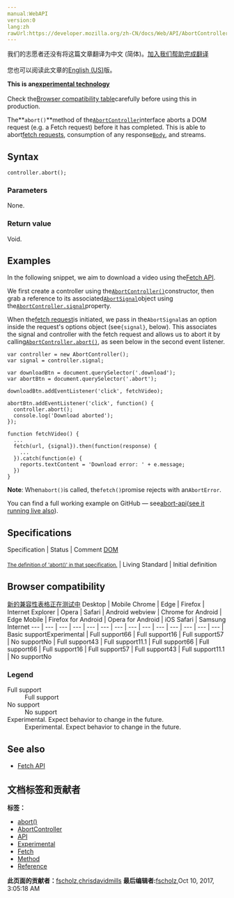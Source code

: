 ```yaml
---
manual:WebAPI
version:0
lang:zh
rawUrl:https://developer.mozilla.org/zh-CN/docs/Web/API/AbortController/abort
---
```




<bdi>我们的志愿者还没有将这篇文章翻译为<bdi>中文 (简体)</bdi>。[加入我们帮助完成翻译](%22320 "")<br></br>您也可以阅读此文章的[English (US)](%14058 "")版。</bdi>






**This is an[experimental technology](%3404 "")**<br></br>Check the[Browser compatibility table](%22321 "")carefully before using this in production.





The**`abort()`**method of the[`AbortController`](%14056 "The AbortController interface represents a controller object that allows you to abort one or more DOM requests as and when desired.")interface aborts a DOM request (e.g. a Fetch request) before it has completed. This is able to abort[fetch requests](%3356 ""), consumption of any response[`Body`](%14059 "The Body mixin of the Fetch API represents the body of the response/request, allowing you to declare what its content type is and how it should be handled."), and streams.


## Syntax<a name="Syntax"></a>

```
controller.abort();
```

### Parameters<a name="Parameters"></a>


None.


### Return value<a name="Return_value"></a>


Void.


## Examples<a name="Examples"></a>


In the following snippet, we aim to download a video using the[Fetch API](%3357 "").



We first create a controller using the[`AbortController()`](%14057 "The AbortController() constructor creates a new AbortController object instance.")constructor, then grab a reference to its associated[`AbortSignal`](%14061 "The AbortSignal interface represents a signal object that allows you to communicate with a DOM request (such as a Fetch) and abort it if required via an AbortController object.")object using the[`AbortController.signal`](%14060 "The signal read-only property of the AbortController interface returns an AbortSignal object instance, which can be used to communicate with/abort a DOM request as desired.")property.



When the[fetch request](%3356 "")is initiated, we pass in the`AbortSignal`as an option inside the request&#39;s options object (see`{signal}`, below). This associates the signal and controller with the fetch request and allows us to abort it by calling[`AbortController.abort()`](%14058 "The abort() method of the AbortController interface aborts a DOM request (e.g. a Fetch request) before it has completed. This is able to abort fetch requests, consumption of any response Body, and streams."), as seen below in the second event listener.


```
var controller = new AbortController();
var signal = controller.signal;

var downloadBtn = document.querySelector('.download');
var abortBtn = document.querySelector('.abort');

downloadBtn.addEventListener('click', fetchVideo);

abortBtn.addEventListener('click', function() {
  controller.abort();
  console.log('Download aborted');
});

function fetchVideo() {
  ...
  fetch(url, {signal}).then(function(response) {
    ...
  }).catch(function(e) {
    reports.textContent = 'Download error: ' + e.message;
  })
}
```


**Note**: When`abort()`is called, the`fetch()`promise rejects with an`AbortError`.




You can find a full working example on GitHub — see[abort-api](%3358 "")([see it running live also](%3374 "")).


## Specifications<a name="Specifications"></a>
Specification | Status | Comment 
[DOM<br></br><small>The definition of &#39;abort()&#39; in that specification.</small>](%22322 "") | Living Standard | Initial definition 


## Browser compatibility<a name="Browser_compatibility"></a>
[新的兼容性表格正在测试中<i></i>](%3360 "")
<abbr>Desktop<i></i></abbr> | <abbr>Mobile<i></i></abbr> 
<abbr>Chrome<i></i></abbr> | <abbr>Edge<i></i></abbr> | <abbr>Firefox<i></i></abbr> | <abbr>Internet Explorer<i></i></abbr> | <abbr>Opera<i></i></abbr> | <abbr>Safari<i></i></abbr> | <abbr>Android webview<i></i></abbr> | <abbr>Chrome for Android<i></i></abbr> | <abbr>Edge Mobile<i></i></abbr> | <abbr>Firefox for Android<i></i></abbr> | <abbr>Opera for Android<i></i></abbr> | <abbr>iOS Safari<i></i></abbr> | <abbr>Samsung Internet<i></i></abbr> 
 ---  |  ---  |  ---  |  ---  |  ---  |  ---  |  ---  |  ---  |  ---  |  ---  |  ---  |  ---  |  ---  |  ---  | 
Basic support<abbr>Experimental<i></i></abbr> | <abbr>Full support</abbr>66 | <abbr>Full support</abbr>16 | <abbr>Full support</abbr>57 | <abbr>No support</abbr>No | <abbr>Full support</abbr>43 | <abbr>Full support</abbr>11.1 | <abbr>Full support</abbr>66 | <abbr>Full support</abbr>66 | <abbr>Full support</abbr>16 | <abbr>Full support</abbr>57 | <abbr>Full support</abbr>43 | <abbr>Full support</abbr>11.1 | <abbr>No support</abbr>No 


### Legend<a name="Legend"></a>
<dl><dt id=''><abbr>Full support</abbr></dt><dd>Full support</dd><dt id=''><abbr>No support</abbr></dt><dd>No support</dd><dt id=''><abbr>Experimental. Expect behavior to change in the future.<i></i></abbr></dt><dd>Experimental. Expect behavior to change in the future.</dd></dl>

## See also<a name="See_also"></a>

* [Fetch API](%3357 "")



## 文档标签和贡献者
**标签：**
* [abort()](%22323 "")
* [AbortController](%3366 "")
* [API](%50 "")
* [Experimental](%3379 "")
* [Fetch](%4322 "")
* [Method](%14476 "")
* [Reference](%3381 "")

**此页面的贡献者：**[fscholz](%60 ""),[chrisdavidmills](%3495 "")
**最后编辑者:**[fscholz](%60 ""),<time>Oct 10, 2017, 3:05:18 AM</time>


